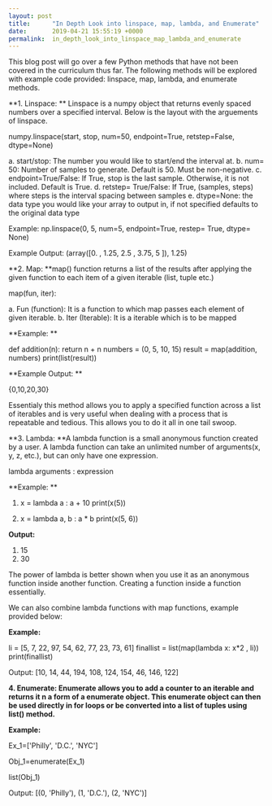 ```yaml
---
layout: post
title:      "In Depth Look into linspace, map, lambda, and Enumerate"
date:       2019-04-21 15:55:19 +0000
permalink:  in_depth_look_into_linspace_map_lambda_and_enumerate
---
```



This blog post will go over a few Python methods that have not been covered in the curriculum thus far.  The following methods will be explored with example code provided: linspace, map, lambda, and enumerate methods. 

**1. Linspace: ** Linspace is a numpy object that returns evenly spaced numbers over a specified interval. Below is the layout with the arguements of linspace.

numpy.linspace(start, stop, num=50, endpoint=True, retstep=False, dtype=None)

a. start/stop: The number you would like to start/end the interval at.
b. num= 50: Number of samples to generate. Default is 50. Must be non-negative.
c. endpoint=True/False: If True, stop is the last sample. Otherwise, it is not included. Default is True.
d. retstep= True/False: If True, (samples, steps) where steps is the interval spacing between samples
e. dtype=None: the data type you would like your array to output in, if not specified defaults to the original data type

Example: np.linspace(0, 5, num=5, endpoint=True, restep= True, dtype= None)

Example Output: (array([0. , 1.25, 2.5 , 3.75, 5 ]), 1.25)

**2. Map: **map() function returns a list of the results after applying the given function to each item of a given iterable (list, tuple etc.)

map(fun, iter): 

a. Fun (function): It is a function to which map passes each element of given iterable.
b. Iter (Iterable): It is a iterable which is to be mapped

**Example: **

def addition(n):
      return n + n
numbers = (0, 5, 10, 15) 
result = map(addition, numbers) 
print(list(result))

**Example Output: **

{0,10,20,30}

Essentialy this method allows you to apply a specified function across a list of iterables and is very useful when dealing with a process that is repeatable and tedious.  This allows you to do it all in one tail swoop. 

**3. Lambda: **A lambda function is a small anonymous function created by a user. A lambda function can take an unlimited number of arguments(x, y, z, etc.), but can only have one expression. 

lambda arguments : expression

**Example: **

1. x = lambda a : a + 10
    print(x(5))

2. x = lambda a, b : a * b
     print(x(5, 6))

**Output:**

1. 15
2. 30

The power of lambda is better shown when you use it as an anonymous function inside another function. Creating a function inside a function essentially. 

We can also combine lambda functions with map functions, example provided below:

**Example:**

li = [5, 7, 22, 97, 54, 62, 77, 23, 73, 61] 
finallist = list(map(lambda x: x*2 , li)) 
print(finallist)

Output: [10, 14, 44, 194, 108, 124, 154, 46, 146, 122]

**4. Enumerate: Enumerate allows you to add a counter to an iterable and returns it n a form of a enumerate object. This enumerate object can then be used directly in for loops or be converted into a list of tuples using list() method.**

**Example:**

Ex_1=['Philly', 'D.C.', 'NYC']

Obj_1=enumerate(Ex_1)

list(Obj_1)

Output: [(0, 'Philly'), (1, 'D.C.'), (2, 'NYC')]












